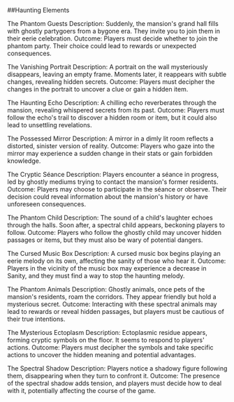 
##Haunting Elements

The Phantom Guests
Description: Suddenly, the mansion's grand hall fills with ghostly partygoers from a bygone era. They invite you to join them in their eerie celebration.
Outcome: Players must decide whether to join the phantom party. Their choice could lead to rewards or unexpected consequences.

The Vanishing Portrait
Description: A portrait on the wall mysteriously disappears, leaving an empty frame. Moments later, it reappears with subtle changes, revealing hidden secrets.
Outcome: Players must decipher the changes in the portrait to uncover a clue or gain a hidden item.

The Haunting Echo
Description: A chilling echo reverberates through the mansion, revealing whispered secrets from its past.
Outcome: Players must follow the echo's trail to discover a hidden room or item, but it could also lead to unsettling revelations.

The Possessed Mirror
Description: A mirror in a dimly lit room reflects a distorted, sinister version of reality.
Outcome: Players who gaze into the mirror may experience a sudden change in their stats or gain forbidden knowledge.

The Cryptic Séance
Description: Players encounter a séance in progress, led by ghostly mediums trying to contact the mansion's former residents.
Outcome: Players may choose to participate in the séance or observe. Their decision could reveal information about the mansion's history or have unforeseen consequences.

The Phantom Child
Description: The sound of a child's laughter echoes through the halls. Soon after, a spectral child appears, beckoning players to follow.
Outcome: Players who follow the ghostly child may uncover hidden passages or items, but they must also be wary of potential dangers.

The Cursed Music Box
Description: A cursed music box begins playing an eerie melody on its own, affecting the sanity of those who hear it.
Outcome: Players in the vicinity of the music box may experience a decrease in Sanity, and they must find a way to stop the haunting melody.

The Phantom Animals
Description: Ghostly animals, once pets of the mansion's residents, roam the corridors. They appear friendly but hold a mysterious secret.
Outcome: Interacting with these spectral animals may lead to rewards or reveal hidden passages, but players must be cautious of their true intentions.

The Mysterious Ectoplasm
Description: Ectoplasmic residue appears, forming cryptic symbols on the floor. It seems to respond to players' actions.
Outcome: Players must decipher the symbols and take specific actions to uncover the hidden meaning and potential advantages.

The Spectral Shadow
Description: Players notice a shadowy figure following them, disappearing when they turn to confront it.
Outcome: The presence of the spectral shadow adds tension, and players must decide how to deal with it, potentially affecting the course of the game.
